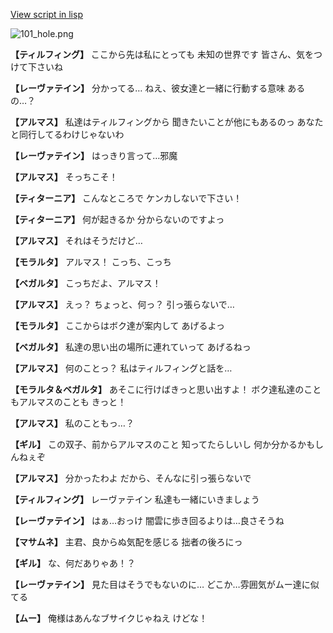 [View script in lisp](../scripts/100801061.txt)

![101_hole.png](../images/backgrounds/101_hole.png)

**【ティルフィング】**
ここから先は私にとっても
未知の世界です
皆さん、気をつけて下さいね

**【レーヴァテイン】**
分かってる…
ねえ、彼女達と一緒に行動する意味
あるの…？

**【アルマス】**
私達はティルフィングから
聞きたいことが他にもあるのっ
あなたと同行してるわけじゃないわ

**【レーヴァテイン】**
はっきり言って…邪魔

**【アルマス】**
そっちこそ！

**【ティターニア】**
こんなところで
ケンカしないで下さい！

**【ティターニア】**
何が起きるか
分からないのですよっ

**【アルマス】**
それはそうだけど…

**【モラルタ】**
アルマス！
こっち、こっち

**【ベガルタ】**
こっちだよ、アルマス！

**【アルマス】**
えっ？
ちょっと、何っ？
引っ張らないで…

**【モラルタ】**
ここからはボク達が案内して
あげるよっ

**【ベガルタ】**
私達の思い出の場所に連れていって
あげるねっ

**【アルマス】**
何のことっ？
私はティルフィングと話を…

**【モラルタ＆ベガルタ】**
あそこに行けばきっと思い出すよ！
ボク達私達のこともアルマスのことも
きっと！

**【アルマス】**
私のこともっ…？

**【ギル】**
この双子、前からアルマスのこと
知ってたらしいし
何か分かるかもしんねぇぞ

**【アルマス】**
分かったわよ
だから、そんなに引っ張らないで

**【ティルフィング】**
レーヴァテイン
私達も一緒にいきましょう

**【レーヴァテイン】**
はぁ…おっけ
闇雲に歩き回るよりは…良さそうね

**【マサムネ】**
主君、良からぬ気配を感じる
拙者の後ろにっ

**【ギル】**
な、何だありゃあ！？

**【レーヴァテイン】**
見た目はそうでもないのに…
どこか…雰囲気がムー達に似てる

**【ムー】**
俺様はあんなブサイクじゃねえ
けどな！